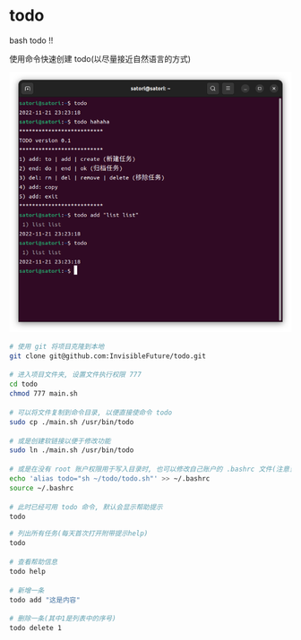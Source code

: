 # todo
bash todo !!

使用命令快速创建 todo(以尽量接近自然语言的方式)


![image](./image.png)

```bash
# 使用 git 将项目克隆到本地
git clone git@github.com:InvisibleFuture/todo.git

# 进入项目文件夹, 设置文件执行权限 777
cd todo
chmod 777 main.sh

# 可以将文件复制到命令目录, 以便直接使命令 todo
sudo cp ./main.sh /usr/bin/todo

# 或是创建软链接以便于修改功能
sudo ln ./main.sh /usr/bin/todo

# 或是在没有 root 账户权限用于写入目录时, 也可以修改自己账户的 .bashrc 文件(注意当前文件路径)
echo 'alias todo="sh ~/todo/todo.sh"' >> ~/.bashrc
source ~/.bashrc

# 此时已经可用 todo 命令, 默认会显示帮助提示
todo
```

```bash
# 列出所有任务(每天首次打开附带提示help)
todo

# 查看帮助信息
todo help

# 新增一条
todo add "这是内容"

# 删除一条(其中1是列表中的序号)
todo delete 1
```
